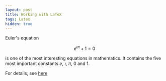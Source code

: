 ```yaml
---
layout: post
title: Working with LaTeX
tags: Latex
hidden: true
---
```


Euler's equation

$$
\begin{equation}
e^{\iota \pi} + 1  = 0
\end{equation}
$$

is one of the most interesting equations in mathematics. It contains the five most important
constants $e$, $\iota$, $\pi$, $0$ and $1$.

For details, see [here](https://www.anupamb.com/2022/12/01/latex-on-github.html)

